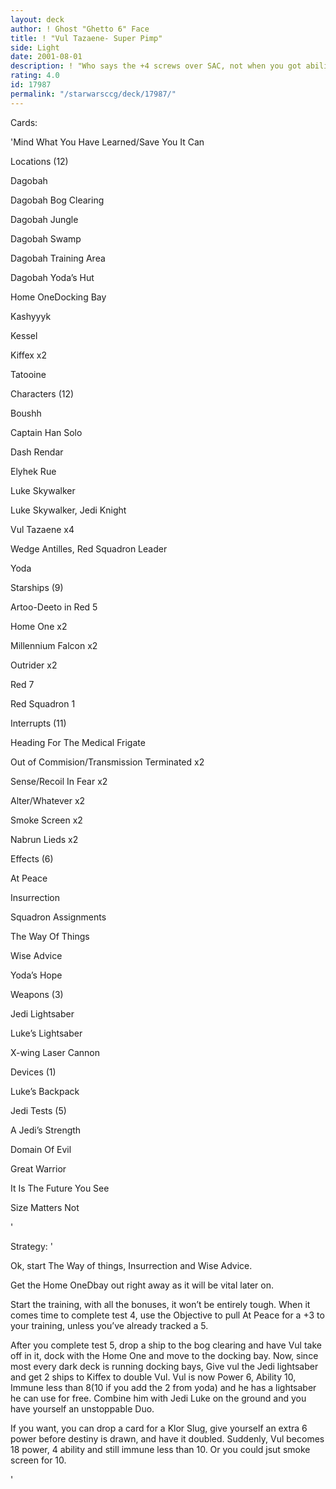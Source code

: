 ```yaml
---
layout: deck
author: ! Ghost "Ghetto 6" Face
title: ! "Vul Tazaene- Super Pimp"
side: Light
date: 2001-08-01
description: ! "Who says the +4 screws over SAC, not when you got ability 10."
rating: 4.0
id: 17987
permalink: "/starwarsccg/deck/17987/"
---
```

Cards: 

'Mind What You Have Learned/Save You It Can


Locations (12)

Dagobah 

Dagobah Bog Clearing 

Dagobah Jungle 

Dagobah Swamp 

Dagobah Training Area 

Dagobah Yoda’s Hut 

Home OneDocking Bay

Kashyyyk

Kessel

Kiffex  x2

Tatooine



Characters (12)

Boushh 

Captain Han Solo  

Dash Rendar 

Elyhek Rue 

Luke Skywalker

Luke Skywalker, Jedi Knight  

Vul Tazaene  x4

Wedge Antilles, Red Squadron Leader 

Yoda 


Starships (9)

Artoo-Deeto in Red 5

Home One x2

Millennium Falcon  x2

Outrider  x2

Red 7

Red Squadron 1 


Interrupts (11)

Heading For The Medical Frigate 

Out of Commision/Transmission Terminated x2

Sense/Recoil In Fear x2

Alter/Whatever x2

Smoke Screen x2

Nabrun Lieds x2


Effects (6)

At Peace 

Insurrection

Squadron Assignments 

The Way Of Things 

Wise Advice 

Yoda’s Hope 



Weapons (3)

Jedi Lightsaber  

Luke’s Lightsaber 

X-wing Laser Cannon  


Devices (1)

Luke’s Backpack 


Jedi Tests (5)

A Jedi’s Strength 

Domain Of Evil 

Great Warrior 

It Is The Future You See 

Size Matters Not 



'

Strategy: '

Ok, start The Way of things, Insurrection and Wise Advice.


Get the Home OneDbay out right away as it will be vital later on.  


Start the training, with all the bonuses, it won’t be entirely tough.  When it comes time to complete test 4, use the Objective to pull At Peace for a +3 to your training, unless you’ve already tracked a 5.  


After you complete test 5, drop a ship to the bog clearing and have Vul take off in it, dock with the Home One and move to the docking bay.  Now, since most every dark deck is running docking bays, Give vul the Jedi lightsaber and get 2 ships to Kiffex to double Vul.  Vul is now Power 6, Ability 10, Immune less than 8(10 if you add the 2 from yoda) and he has a lightsaber he can use for free.  Combine him with Jedi Luke on the ground and you have yourself an unstoppable Duo.


If you want, you can drop a card for a Klor Slug, give yourself an extra 6 power before destiny is drawn, and have it doubled.  Suddenly, Vul becomes 18 power, 4 ability and still immune less than 10.  Or you could jsut smoke screen for 10.


'
